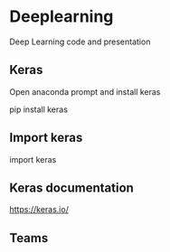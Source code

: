 # Deeplearning
Deep Learning code and presentation

## Keras

Open anaconda prompt and install keras

pip install keras

## Import keras

import keras

## Keras documentation

https://keras.io/

## Teams



